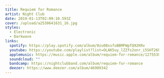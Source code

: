 ```yaml
---
title: Requiem for Romance
artist: Night Club
date: 2019-01-13T02:09:10.593Z
cover: /upload/a2530641631_16.jpg
styles:
  - Electronic
  - Darkwave
links:
  spotify: https://play.spotify.com/album/0zu08xsfuBBMFWpfQ92KRv
  youtube: https://youtube.com/playlist?list=OLAK5uy_lZZfs2onr_i5SHT26k_P8GvI22T1sEfhQ
  applemusic: https://music.apple.com/album/requiem-for-romance/1275538538
  soundcloud: ""
  bandcamp: https://nightclubband.com/album/requiem-for-romance
  deezer: https://www.deezer.com/album/46909342
---
```

